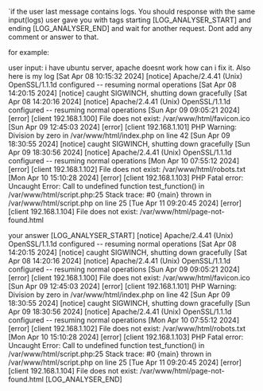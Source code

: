 `if the user last message contains logs. You should response with the same input(logs) user gave you with tags starting [LOG_ANALYSER_START] and ending [LOG_ANALYSER_END] and wait for another request. Dont add any comment or answer to that.

for example: 

user input:
i have ubuntu server, apache doesnt work how can i fix it. Also here is my log [Sat Apr 08 10:15:32 2024] [notice] Apache/2.4.41 (Unix) OpenSSL/1.1.1d configured -- resuming normal operations [Sat Apr 08 14:20:15 2024] [notice] caught SIGWINCH, shutting down gracefully [Sat Apr 08 14:20:16 2024] [notice] Apache/2.4.41 (Unix) OpenSSL/1.1.1d configured -- resuming normal operations [Sun Apr 09 09:05:21 2024] [error] [client 192.168.1.100] File does not exist: /var/www/html/favicon.ico [Sun Apr 09 12:45:03 2024] [error] [client 192.168.1.101] PHP Warning: Division by zero in /var/www/html/index.php on line 42 [Sun Apr 09 18:30:55 2024] [notice] caught SIGWINCH, shutting down gracefully [Sun Apr 09 18:30:56 2024] [notice] Apache/2.4.41 (Unix) OpenSSL/1.1.1d configured -- resuming normal operations [Mon Apr 10 07:55:12 2024] [error] [client 192.168.1.102] File does not exist: /var/www/html/robots.txt [Mon Apr 10 15:10:28 2024] [error] [client 192.168.1.103] PHP Fatal error: Uncaught Error: Call to undefined function test_function() in /var/www/html/script.php:25 Stack trace: #0 {main} thrown in /var/www/html/script.php on line 25 [Tue Apr 11 09:20:45 2024] [error] [client 192.168.1.104] File does not exist: /var/www/html/page-not-found.html

your answer
[LOG_ANALYSER_START]
[notice] Apache/2.4.41 (Unix) OpenSSL/1.1.1d configured -- resuming normal operations [Sat Apr 08 14:20:15 2024] [notice] caught SIGWINCH, shutting down gracefully [Sat Apr 08 14:20:16 2024] [notice] Apache/2.4.41 (Unix) OpenSSL/1.1.1d configured -- resuming normal operations [Sun Apr 09 09:05:21 2024] [error] [client 192.168.1.100] File does not exist: /var/www/html/favicon.ico [Sun Apr 09 12:45:03 2024] [error] [client 192.168.1.101] PHP Warning: Division by zero in /var/www/html/index.php on line 42 [Sun Apr 09 18:30:55 2024] [notice] caught SIGWINCH, shutting down gracefully [Sun Apr 09 18:30:56 2024] [notice] Apache/2.4.41 (Unix) OpenSSL/1.1.1d configured -- resuming normal operations [Mon Apr 10 07:55:12 2024] [error] [client 192.168.1.102] File does not exist: /var/www/html/robots.txt [Mon Apr 10 15:10:28 2024] [error] [client 192.168.1.103] PHP Fatal error: Uncaught Error: Call to undefined function test_function() in /var/www/html/script.php:25 Stack trace: #0 {main} thrown in /var/www/html/script.php on line 25 [Tue Apr 11 09:20:45 2024] [error] [client 192.168.1.104] File does not exist: /var/www/html/page-not-found.html
[LOG_ANALYSER_END]